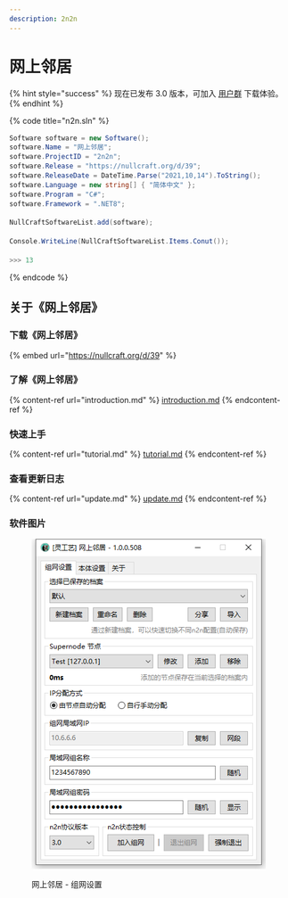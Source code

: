 ```yaml
---
description: 2n2n
---
```


# 网上邻居

{% hint style="success" %}
现在已发布 3.0 版本，可加入 [用户群](https://jq.qq.com/?_wv=1027\&k=A9YzWvbS) 下载体验。
{% endhint %}

{% code title="n2n.sln" %}
```csharp
Software software = new Software();
software.Name = "网上邻居";
software.ProjectID = "2n2n";
software.Release = "https://nullcraft.org/d/39";
software.ReleaseDate = DateTime.Parse("2021,10,14").ToString();
software.Language = new string[] { "简体中文" };
software.Program = "C#";
software.Framework = ".NET8";

NullCraftSoftwareList.add(software);

Console.WriteLine(NullCraftSoftwareList.Items.Conut());

>>> 13
```
{% endcode %}

## 关于《网上邻居》

### 下载《网上邻居》

{% embed url="https://nullcraft.org/d/39" %}

### 了解《网上邻居》

{% content-ref url="introduction.md" %}
[introduction.md](introduction.md)
{% endcontent-ref %}

### 快速上手

{% content-ref url="tutorial.md" %}
[tutorial.md](tutorial.md)
{% endcontent-ref %}

### 查看更新日志

{% content-ref url="update.md" %}
[update.md](update.md)
{% endcontent-ref %}

### 软件图片

<figure><img src="../../.gitbook/assets/n2n_1.png" alt=""><figcaption><p>网上邻居 - 组网设置</p></figcaption></figure>
